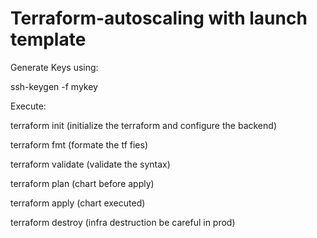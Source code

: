 # Terraform-autoscaling with launch template 
Generate Keys using:

ssh-keygen -f mykey

Execute:

terraform init (initialize the terraform and configure the backend)

terraform fmt (formate the tf fies)
 
terraform validate (validate the syntax)

terraform plan (chart before apply)

terraform apply (chart executed)

terraform destroy (infra destruction be careful in prod)
